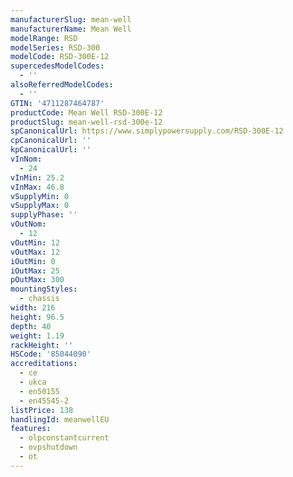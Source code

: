 ```yaml
---
manufacturerSlug: mean-well
manufacturerName: Mean Well
modelRange: RSD
modelSeries: RSD-300
modelCode: RSD-300E-12
supercedesModelCodes:
  - ''
alsoReferredModelCodes:
  - ''
GTIN: '4711287464787'
productCode: Mean Well RSD-300E-12
productSlug: mean-well-rsd-300e-12
spCanonicalUrl: https://www.simplypowersupply.com/RSD-300E-12
cpCanonicalUrl: ''
kpCanonicalUrl: ''
vInNom:
  - 24
vInMin: 25.2
vInMax: 46.8
vSupplyMin: 0
vSupplyMax: 0
supplyPhase: ''
vOutNom:
  - 12
vOutMin: 12
vOutMax: 12
iOutMin: 0
iOutMax: 25
pOutMax: 300
mountingStyles:
  - chassis
width: 216
height: 96.5
depth: 40
weight: 1.19
rackHeight: ''
HSCode: '85044090'
accreditations:
  - ce
  - ukca
  - en50155
  - en45545-2
listPrice: 138
handlingId: meanwellEU
features:
  - olpconstantcurrent
  - ovpshutdown
  - ot
---
```

